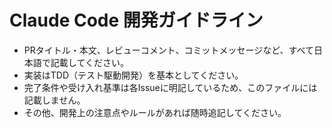# Claude Code 開発ガイドライン

- PRタイトル・本文、レビューコメント、コミットメッセージなど、すべて日本語で記載してください。
- 実装はTDD（テスト駆動開発）を基本としてください。
- 完了条件や受け入れ基準は各Issueに明記しているため、このファイルには記載しません。
- その他、開発上の注意点やルールがあれば随時追記してください。